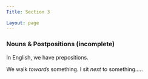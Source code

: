 ```yaml
---
Title: Section 3

Layout: page
---
```


### Nouns & Postpositions (incomplete)

In English, we have prepositions.

We walk *towards* something.
I sit *next* to something.....
